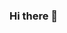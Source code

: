 ### Hi there 👋

<!--
**third-stone/third-stone** is a ✨ _special_ ✨ repository because its `README.md` (this file) appears on your GitHub profile.

I'm an applied physics PhD student currently working nanophotonics design/fabrication for quantum information experiment. 

I'm always looking for new coding projects, some past side-projects include using streamlit + asyncio to create a labrad monitoring system as well as openCV to analyze SEM images. 


** - 🔭 I’m currently working on ...
** - 🌱 I’m currently learning ...
** - 👯 I’m looking to collaborate on ...
** - 🤔 I’m looking for help with ...
** - 💬 Ask me about ...
** - 📫 How to reach me: ...
** - ⚡ Fun fact: ...
-->
